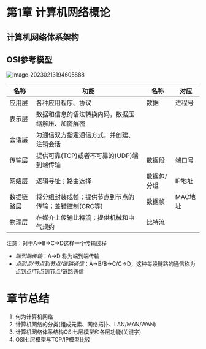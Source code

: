 # 第1章 计算机网络概论

## 计算机网络体系架构

## OSI参考模型

![image-20230213194605888](https://img.yatjay.top/md/202402031751310.png)

| 名称       | 功能                                                  | 名称        | 对应    |
| ---------- | ----------------------------------------------------- | ----------- | ------- |
| 应用层     | 各种应用程序、协议                                    | 数据        | 进程号  |
| 表示层     | 数据和信息的语法转换内码，数据压缩解压、加密解密      |             |         |
| 会话层     | 为通信双方指定通信方式，并创建、注销会话              |             |         |
| 传输层     | 提供可靠(TCP)或者不可靠的(UDP)端到端传输              | 数据段      | 端口号  |
| 网络层     | 逻辑寻址；路由选择                                    | 数据包/分组 | IP地址  |
| 数据链路层 | 将分组封装成帧；提供节点到节点的传输；差错控制(CRC等) | 数据帧      | MAC地址 |
| 物理层     | 在媒介上传输比特流；提供机械和电气规约                | 比特流      |         |

注意：对于A→B→C→D这样一个传输过程

- *端到端传输*：A→D 称为端到端传输
- *点到点/节点到节点/链路通信*：A→B/B→C/C→D，这种每段链路的通信称为点到点/节点到节点/链路通信

# 章节总结

1. 何为计算机网络
2. 计算机网络的分类(组成元素、网络拓扑、LAN/MAN/WAN)
3. 计算机网络体系结构OSI七层模型和各层功能(关键字)
4. OSI七层模型与TCP/IP模型比较